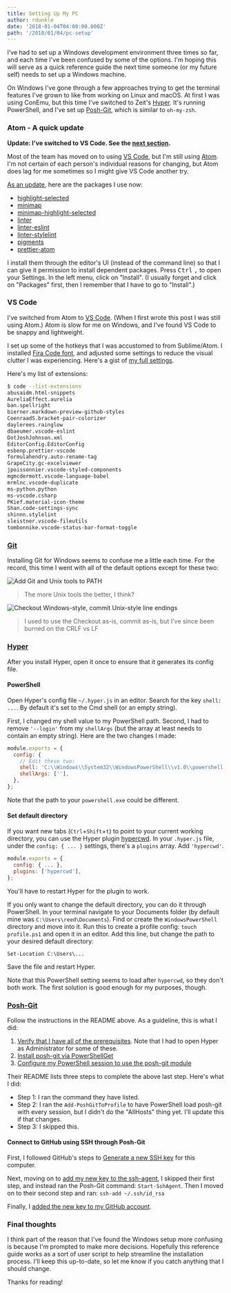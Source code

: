 ```yaml
---
title: Setting Up My PC
author: rdunkle
date: '2018-01-04T04:00:00.000Z'
path: '/2018/01/04/pc-setup'
---
```


I’ve had to set up a Windows development environment three times so far, and each time I've been confused by some of the options. I'm hoping this will serve as a quick reference guide the next time someone (or my future self) needs to set up a Windows machine.

On Windows I've gone through a few approaches trying to get the terminal features I've grown to like from working on Linux and macOS. At first I was using ConEmu, but this time I've switched to Zeit's [Hyper](https://hyper.is/). It's running PowerShell, and I've set up [Posh-Git](https://github.com/dahlbyk/posh-git/), which is similar to `oh-my-zsh`.

### Atom - A quick update

**Update: I've switched to VS Code. See the [next section](#vs-code).**

Most of the team has moved on to using [VS Code](https://code.visualstudio.com/download), but I'm still using [Atom](https://atom.io/). I'm not certain of each person's individual reasons for changing, but Atom does lag for me sometimes so I might give VS Code another try.

[As an update](http://base2.io/2017/02/08/mac-setup/), here are the packages I use now:

- [highlight-selected](https://atom.io/packages/highlight-selected)
- [minimap](https://atom.io/packages/minimap)
- [minimap-highlight-selected](https://atom.io/packages/minimap-highlight-selected)
- [linter](https://atom.io/packages/linter)
- [linter-eslint](https://atom.io/packages/linter-eslint)
- [linter-stylelint](https://atom.io/packages/linter-stylelint)
- [pigments](https://atom.io/packages/pigments)
- [prettier-atom](https://atom.io/packages/prettier-atom)

I install them through the editor's UI (instead of the command line) so that I can give it permission to install dependent packages. Press <kbd>Ctrl</kbd> <kbd>,</kbd> to open your Settings. In the left menu, click on "Install". (I usually forget and click on "Packages" first, then I remember that I have to go to "Install".)

### VS Code

I've switched from Atom to [VS Code](https://code.visualstudio.com/Download). (When I first wrote this post I was still using Atom.) Atom is slow for me on Windows, and I've found VS Code to be snappy and lightweight.

I set up some of the hotkeys that I was accustomed to from Sublime/Atom. I installed [Fira Code font](https://github.com/tonsky/FiraCode), and adjusted some settings to reduce the visual clutter I was experiencing. Here's a gist of [my full settings](https://gist.github.com/reeddunkle/fbac96684c415179f663327a3fa8815c).

Here's my list of extensions:

```bash
$ code --list-extensions
abusaidm.html-snippets
AureliaEffect.aurelia
ban.spellright
bierner.markdown-preview-github-styles
CoenraadS.bracket-pair-colorizer
daylerees.rainglow
dbaeumer.vscode-eslint
DotJoshJohnson.xml
EditorConfig.EditorConfig
esbenp.prettier-vscode
formulahendry.auto-rename-tag
GrapeCity.gc-excelviewer
jpoissonnier.vscode-styled-components
mgmcdermott.vscode-language-babel
mrmlnc.vscode-duplicate
ms-python.python
ms-vscode.csharp
PKief.material-icon-theme
Shan.code-settings-sync
shinnn.stylelint
sleistner.vscode-fileutils
tombonnike.vscode-status-bar-format-toggle
```

### [Git](https://git-scm.com/)

Installing Git for Windows seems to confuse me a little each time. For the record, this time I went with all of the default options except for these two:

![Add Git and Unix tools to PATH](https://i.imgur.com/bGnq17k.png)

> The more Unix tools the better, I think?

![Checkout Windows-style, commit Unix-style line endings](https://i.imgur.com/ozvJA3n.png)

> I used to use the Checkout as-is, commit as-is, but I've since been burned on the CRLF vs LF

### [Hyper](https://hyper.is/)

After you install Hyper, open it once to ensure that it generates its config file.

#### PowerShell

Open Hyper's config file `~/.hyper.js` in an editor. Search for the key `shell: ...`. By default it's set to the Cmd shell (or an empty string).

First, I changed my shell value to my PowerShell path. Second, I had to remove `'--login'` from my `shellArgs` (but the array at least needs to contain an empty string). Here are the two changes I made:

```javascript
module.exports = {
  config: {
    // Edit these two:
    shell: 'C:\\Windows\\System32\\WindowsPowerShell\\v1.0\\powershell.exe',
    shellArgs: [''],
  },
};
```

Note that the path to your `powershell.exe` could be different.

#### Set default directory

If you want new tabs (`Ctrl`+`Shift`+`t`) to point to your current working directory, you can use the Hyper plugin [hypercwd](https://github.com/hharnisc/hypercwd). In your `.hyper.js` file, under the `config: { ... }` settings, there's a `plugins` array. Add `'hypercwd'`.

```javascript
module.exports = {
  config: { ... },
  plugins: ['hypercwd'],
};
```

You'll have to restart Hyper for the plugin to work.

If you only want to change the default directory, you can do it through PowerShell. In your terminal navigate to your Documents folder (by default mine was `C:\Users\reed\Documents`). Find or create the `WindowsPowerShell` directory and move into it. Run this to create a profile config: `touch profile.ps1` and open it in an editor. Add this line, but change the path to your desired default directory:

```
Set-Location C:\Users\...
```

Save the file and restart Hyper.

Note that this PowerShell setting seems to load after `hypercwd`, so they don't both work. The first solution is good enough for my purposes, though.

### [Posh-Git](https://github.com/dahlbyk/posh-git#installation/)

Follow the instructions in the README above. As a guideline, this is what I did:

1.  [Verify that I have all of the prerequisites](https://github.com/dahlbyk/posh-git#prerequisites). Note that I had to open Hyper as Administrator for some of these.
1.  [Install posh-git via PowerShellGet](https://github.com/dahlbyk/posh-git#installing-posh-git-via-powershellget)
1.  [Configure my PowerShell session to use the posh-git module](https://github.com/dahlbyk/posh-git#using-posh-git)

Their README lists three steps to complete the above last step. Here's what I did:

- Step 1: I ran the command they have listed.
- Step 2: I ran the `Add-PoshGitToProfile` to have PowerShell load posh-git with every session, but I didn't do the "AllHosts" thing yet. I'll update this if that changes.
- Step 3: I skipped this.

#### Connect to GitHub using SSH through Posh-Git

First, I followed GitHub's steps to [Generate a new SSH key](https://help.github.com/articles/generating-a-new-ssh-key-and-adding-it-to-the-ssh-agent/#generating-a-new-ssh-key) for this computer.

Next, moving on to [add my new key to the ssh-agent](https://help.github.com/articles/generating-a-new-ssh-key-and-adding-it-to-the-ssh-agent/#adding-your-ssh-key-to-the-ssh-agent), I skipped their first step, and instead ran the Posh-Git command: `Start-SshAgent`. Then I moved on to their second step and ran: `ssh-add ~/.ssh/id_rsa`

Finally, I [added the new key to my GitHub account](https://help.github.com/articles/adding-a-new-ssh-key-to-your-github-account/).

### Final thoughts

I think part of the reason that I've found the Windows setup more confusing is because I'm prompted to make more decisions. Hopefully this reference guide works as a sort of user script to help streamline the installation process. I'll keep this up-to-date, so let me know if you catch anything that I should change.

Thanks for reading!
